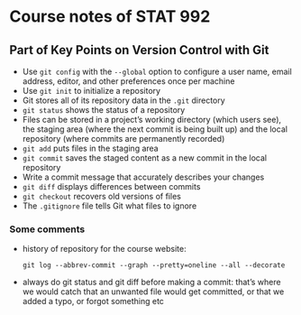 # Course notes of STAT 992

## Part of Key Points on Version Control with Git
- Use `git config` with the `--global` option to configure a user name, email address, editor, and other preferences once per machine
- Use `git init` to initialize a repository
- Git stores all of its repository data in the `.git` directory
- `git status` shows the status of a repository
- Files can be stored in a project’s working directory (which users see), the staging area (where the next commit is being built up) and the local repository (where commits are permanently recorded)
- `git add` puts files in the staging area
- `git commit` saves the staged content as a new commit in the local repository
- Write a commit message that accurately describes your changes
- `git diff` displays differences between commits
- `git checkout` recovers old versions of files
- The `.gitignore` file tells Git what files to ignore

### Some comments
- history of repository for the course website:
  ```
  git log --abbrev-commit --graph --pretty=oneline --all --decorate
  ```
- always do git status and git diff before making a commit: that’s where we would catch that an unwanted file would get committed, or that we added a typo, or forgot something etc
